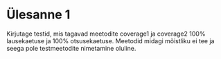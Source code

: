 # Ülesanne 1

Kirjutage testid, mis tagavad meetodite coverage1 ja coverage2 100%
lausekaetuse ja 100% otsusekaetuse. Meetodid midagi mõistliku ei tee ja seega 
pole testmeetodite nimetamine oluline.

